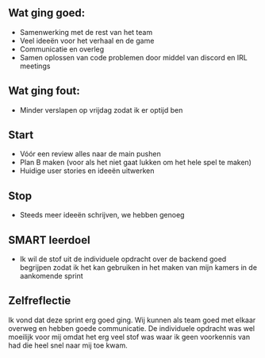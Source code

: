 ## Wat ging goed:
- Samenwerking met de rest van het team 
- Veel ideeën voor het verhaal en de game 
- Communicatie en overleg 
- Samen oplossen van code problemen door middel van discord en IRL meetings

## Wat ging fout:
- Minder verslapen op vrijdag zodat ik er optijd ben 

## Start 
- Vóór een review alles naar de main pushen 
- Plan B maken (voor als het niet gaat lukken om het hele spel te maken)
- Huidige user stories en ideeën uitwerken 

## Stop 
- Steeds meer ideeën schrijven, we hebben genoeg

## SMART leerdoel 
- Ik wil de stof uit de individuele opdracht over de backend goed begrijpen zodat ik het kan gebruiken in het maken van mijn kamers in de aankomende sprint 

## Zelfreflectie 
Ik vond dat deze sprint erg goed ging. Wij kunnen als team goed met elkaar overweg en hebben goede communicatie. De individuele opdracht was wel moeilijk voor mij omdat het erg veel stof was waar ik geen voorkennis van had die heel snel naar mij toe kwam. 